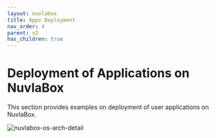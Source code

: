 ```yaml
---
layout: nuvlabox
title: Apps Deployment
nav_order: 4
parent: v2
has_children: true
---
```


Deployment of Applications on NuvlaBox
========

This section provides examples on deployment of user applications on NuvlaBox.

![nuvlabox-os-arch-detail](/assets/img/nuvlabox-os-arch-detail.png)



